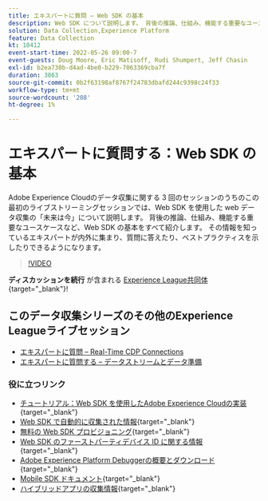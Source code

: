 ```yaml
---
title: エキスパートに質問 – Web SDK の基本
description: Web SDK について説明します。 背後の推論、仕組み、機能する重要なユースケースなど、Web SDK の基本をすべて紹介します。
solution: Data Collection,Experience Platform
feature: Data Collection
kt: 10412
event-start-time: 2022-05-26 09:00-7
event-guests: Doug Moore, Eric Matisoff, Rudi Shumpert, Jeff Chasin
exl-id: b2ea730b-d4ad-4be0-b229-7063369cba7f
duration: 3863
source-git-commit: 0b2f63198af8767f24783dbafd244c9398c24f33
workflow-type: tm+mt
source-wordcount: '208'
ht-degree: 1%

---
```


# エキスパートに質問する：Web SDK の基本

Adobe Experience Cloudのデータ収集に関する 3 回のセッションのうちのこの最初のライブストリーミングセッションでは、Web SDK を使用した web データ収集の「未来は今」について説明します。 背後の推論、仕組み、機能する重要なユースケースなど、Web SDK の基本をすべて紹介します。 その情報を知っているエキスパートが内外に集まり、質問に答えたり、ベストプラクティスを示したりできるようになります。

>[!VIDEO](https://video.tv.adobe.com/v/343335/?quality=12&learn=on)

**ディスカッションを続行** が含まれる [Experience League共同体](https://experienceleaguecommunities.adobe.com/t5/adobe-experience-platform-launch/experience-league-live-post-session-discussion-the-basics-of-web/m-p/454159#M283){target="_blank"}!

## このデータ収集シリーズのその他のExperience Leagueライブセッション

* [エキスパートに質問 – Real-Time CDP Connections](exl-live-episode-06-23-22.md)
* [エキスパートに質問する – データストリームとデータ準備](exl-live-episode-07-21-22.md)

### 役に立つリンク

* [チュートリアル：Web SDK を使用したAdobe Experience Cloudの実装](https://experienceleague.adobe.com/docs/platform-learn/implement-web-sdk/overview.html?lang=ja){target="_blank"}
* [Web SDK で自動的に収集された情報](https://experienceleague.adobe.com/docs/experience-platform/edge/data-collection/automatic-information.html?lang=en){target="_blank"}
* [無料の Web SDK プロビジョニング](https://adobe.ly/websdkaccess){target="_blank"}
* [Web SDK のファーストパーティデバイス ID に関する情報](https://experienceleague.adobe.com/docs/experience-platform/edge/identity/first-party-device-ids.html?lang=ja){target="_blank"}
* [Adobe Experience Platform Debuggerの概要とダウンロード](https://experienceleague.adobe.com/docs/platform-learn/data-collection/debugger/overview.html?lang=en){target="_blank"}
* [Mobile SDK ドキュメント](https://developer.adobe.com/client-sdks/documentation/){target="_blank"}
* [ハイブリッドアプリの収集情報](https://experienceleague.adobe.com/docs/mobile-services/ios/sdk-reference-ios/hybrid-app.html){target="_blank"}

